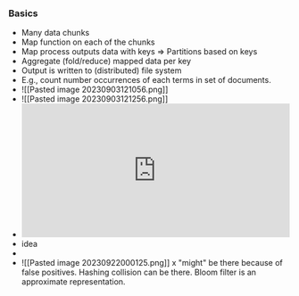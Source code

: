 ### Basics
- Many data chunks
- Map function on each of the chunks
- Map process outputs data with keys => Partitions based on keys
- Aggregate (fold/reduce) mapped data per key
- Output is written to (distributed) file system
- E.g., count number occurrences of each terms in
set of documents.
- ![[Pasted image 20230903121056.png]]
- ![[Pasted image 20230903121256.png]]
- <iframe width="480" height="240" src="https://www.youtube.com/embed/cHGaQz0E7AU" title="Map Reduce explained with example | System Design" frameborder="0" allow="accelerometer; autoplay; clipboard-write; encrypted-media; gyroscope; picture-in-picture; web-share" allowfullscreen></iframe>
- idea 
- 
- ![[Pasted image 20230922000125.png]] x "might" be there because of false positives. Hashing collision can be there. Bloom filter is an approximate representation.